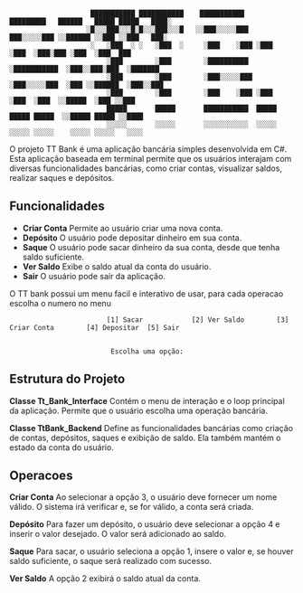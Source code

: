 ``` 

                    ███████████ ███████████    ███████████    █████████   ██████   █████ █████   ████░ 
                   ░█░░░███░░░█░█░░░███░░░█   ░░███░░░░░███  ███░░░░░███ ░░██████ ░░███ ░░███   ███░   
                    ░   ░███  ░ ░   ░███  ░     ░███    ░███ ░███    ░███  ░███░███ ░███  ░███  ███    
                        ░███        ░███        ░██████████  ░███████████  ░███░░███░███  ░███████     
                        ░███        ░███        ░███░░░░░███ ░███░░░░░███  ░███ ░░██████  ░███░░███    
                        ░███        ░███        ░███    ░███ ░███    ░███  ░███  ░░█████  ░███ ░░███   
                        █████       █████       ███████████  █████   █████ █████  ░░█████ █████ ░░████ 
                        ░░░░░       ░░░░░       ░░░░░░░░░░░  ░░░░░   ░░░░░ ░░░░░    ░░░░░ ░░░░░   ░░░░ 
```

 O projeto TT Bank é uma aplicação bancária simples desenvolvida em C#. 
 Esta aplicação baseada em terminal permite que os usuários interajam com diversas funcionalidades bancárias, como criar contas, visualizar saldos, realizar saques e depósitos.

## Funcionalidades
- **Criar Conta** Permite ao usuário criar uma nova conta.
- **Depósito** O usuário pode depositar dinheiro em sua conta.
- **Saque** O usuário pode sacar dinheiro da sua conta, desde que tenha saldo suficiente.
- **Ver Saldo** Exibe o saldo atual da conta do usuário.
- **Sair** O usuário pode sair da aplicação.

O TT bank possui um menu facil e interativo de usar, para cada operacao escolha o numero no menu 
``` 
                        [1] Sacar            [2] Ver Saldo        [3] Criar Conta        [4] Depositar  [5] Sair 


                         Escolha uma opção: 
```

## Estrutura do Projeto

**Classe Tt_Bank_Interface** Contém o menu de interação e o loop principal da aplicação. Permite que o usuário escolha uma operação bancária.


**Classe TtBank_Backend** Define as funcionalidades bancárias como criação de contas, depósitos, saques e exibição de saldo. Ela também mantém o estado da conta do usuário.


## Operacoes 
**Criar Conta** Ao selecionar a opção 3, o usuário deve fornecer um nome válido. O sistema irá verificar e, se for válido, a conta será criada.


**Depósito** Para fazer um depósito, o usuário deve selecionar a opção 4 e inserir o valor desejado. O valor será adicionado ao saldo.


**Saque** Para sacar, o usuário seleciona a opção 1, insere o valor e, se houver saldo suficiente, o saque será realizado com sucesso.


**Ver Saldo** A opção 2 exibirá o saldo atual da conta.
